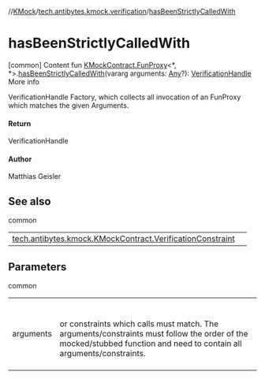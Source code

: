 //[KMock](../../index.md)/[tech.antibytes.kmock.verification](index.md)/[hasBeenStrictlyCalledWith](has-been-strictly-called-with.md)



# hasBeenStrictlyCalledWith
[common]
Content
fun [KMockContract.FunProxy](../tech.antibytes.kmock/-k-mock-contract/-fun-proxy/index.md)<*, *>.[hasBeenStrictlyCalledWith](has-been-strictly-called-with.md)(vararg arguments: [Any](https://kotlinlang.org/api/latest/jvm/stdlib/kotlin/-any/index.html)?): [VerificationHandle](-verification-handle/index.md)
More info


VerificationHandle Factory, which collects all invocation of an FunProxy which matches the given Arguments.



#### Return


VerificationHandle



#### Author


Matthias Geisler



## See also

common

| | |
|---|---|
| <a name="tech.antibytes.kmock.verification//hasBeenStrictlyCalledWith/tech.antibytes.kmock.KMockContract.FunProxy[*,*]#kotlin.Array[kotlin.Any?]/PointingToDeclaration/"></a>[tech.antibytes.kmock.KMockContract.VerificationConstraint](../tech.antibytes.kmock/-k-mock-contract/-verification-constraint/index.md)| <a name="tech.antibytes.kmock.verification//hasBeenStrictlyCalledWith/tech.antibytes.kmock.KMockContract.FunProxy[*,*]#kotlin.Array[kotlin.Any?]/PointingToDeclaration/"></a>|



## Parameters

common

| | |
|---|---|
| <a name="tech.antibytes.kmock.verification//hasBeenStrictlyCalledWith/tech.antibytes.kmock.KMockContract.FunProxy[*,*]#kotlin.Array[kotlin.Any?]/PointingToDeclaration/"></a>arguments| <a name="tech.antibytes.kmock.verification//hasBeenStrictlyCalledWith/tech.antibytes.kmock.KMockContract.FunProxy[*,*]#kotlin.Array[kotlin.Any?]/PointingToDeclaration/"></a><br><br>or constraints which calls must match. The arguments/constraints must follow the order of the mocked/stubbed function and need to contain all arguments/constraints.<br><br>|
